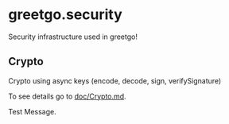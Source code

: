 # greetgo.security

Security infrastructure used in greetgo!

## Crypto

Crypto using async keys (encode, decode, sign, verifySignature)

To see details go to [doc/Crypto.md](doc/Crypto.md).

Test Message.
